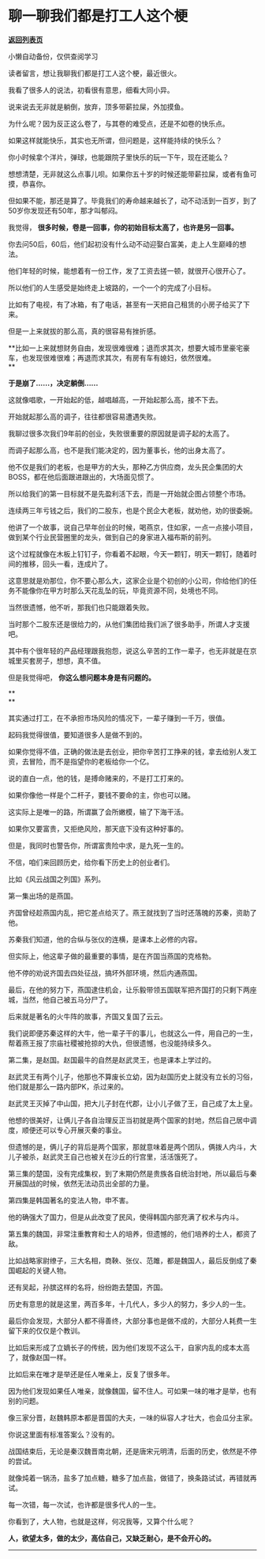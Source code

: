 # 聊一聊我们都是打工人这个梗

[**返回列表页**](/gzh/记忆承载3)

小懒自动备份，仅供查阅学习

读者留言，想让我聊我们都是打工人这个梗，最近很火。  

  

我看了很多人的说法，初看很有意思，细看大同小异。

  

说来说去无非就是躺倒，放弃，顶多带薪拉屎，外加摸鱼。

  

为什么呢？因为反正这么卷了，与其卷的难受点，还是不如卷的快乐点。  

  

如果这样就能快乐，其实也无所谓，但问题是，这样能持续的快乐么？  

  

你小时候拿个洋片，弹球，也能跟院子里快乐的玩一下午，现在还能么？  

  

想想清楚，无非就这么点事儿呗。如果你五十岁的时候还能带薪拉屎，或者有鱼可摸，恭喜你。  

  

但如果不能，那还是算了。毕竟我们的寿命越来越长了，动不动活到一百岁，到了50岁你发现还有50年，那才叫郁闷。

  

我觉得， **很多时候，卷是一回事，你的初始目标太高了，也许是另一回事。**

  

你去问50后，60后，他们起初没有什么动不动迎娶白富美，走上人生巅峰的想法。  

  

他们年轻的时候，能想着有一份工作，发了工资去搓一顿，就很开心很开心了。

  

所以他们的人生感受是始终走上坡路的，一个一个的完成了小目标。  

  

比如有了电视，有了冰箱，有了电话，甚至有一天把自己租赁的小房子给买了下来。  

  

但是一上来就拔的那么高，真的很容易有挫折感。  

  

 **比如一上来就想财务自由，发现很难很难；退而求其次，想要大城市里豪宅豪车，也发现很难很难；再退而求其次，有房有车有媳妇，依然很难。  
**

  

 **于是崩了......，决定躺倒......**

  

这就像唱歌，一开始起的低，越唱越高，一开始起那么高，接不下去。  

  

开始就起那么高的调子，往往都很容易遭遇失败。  

  

我聊过很多次我们9年前的创业，失败很重要的原因就是调子起的太高了。

  

而调子起那么高，也不是我们能决定的，因为董事长，他的出身太高了。

  

他不仅是我们的老板，也是甲方的大头，那种乙方供应商，龙头民企集团的大BOSS，都在他后面跟进跟出的，大场面见惯了。

  

所以给我们的第一目标就不是先盈利活下去，而是一开始就企图占领整个市场。

  

连续两三年亏钱之后，我们的二股东，也是个民企大老板，就劝他，劝的很委婉。  

  

他讲了一个故事，说自己早年创业的时候，喝燕京，住如家，一点一点接小项目，做到某个行业民营圈里的龙头，做到自己的身家进入福布斯的前列。

  

这个过程就像在木板上钉钉子，你看着不起眼，今天一颗钉，明天一颗钉，随着时间的推移，回头一看，连成片了。

  

这意思就是劝那位，你不要心那么大，这家企业是个初创的小公司，你给他们的任务不能像你在甲方时那么天花乱坠的玩，毕竟资源不同，处境也不同。  

  

当然很遗憾，他不听，那我们也只能跟着失败。  

  

当时那个二股东还是很给力的，从他们集团给我们派了很多助手，所谓人才支援吧。  

  

其中有个很年轻的产品经理跟我抱怨，说这么辛苦的工作一辈子，也无非就是在京城里买套房子，想想，真不值。

  

但是我觉得吧， **你这么想问题本身是有问题的。**

 **  
**

其实通过打工，在不承担市场风险的情况下，一辈子赚到一千万，很值。

  

起码我觉得很值，要知道很多人是做不到的。

  

如果你觉得不值，正确的做法是去创业，把你辛苦打工挣来的钱，拿去给别人发工资，去冒险，而不是指望你的老板给你一个亿。  

  

说的直白一点，他的钱，是搏命赌来的，不是打工打来的。  

  

如果你像他一样是个二杆子，要钱不要命的主，你也可以赌。

  

这实际上是唯一的路，所谓赢了会所嫩模，输了下海干活。  

  

如果你又要富贵，又拒绝风险，那天底下没有这种好事的。  

  

但是，我同时也警告你，所谓富贵险中求，是九死一生的。

  

不信，咱们来回顾历史，给你看下历史上的创业者们。

  

比如《风云战国之列国》系列。

  

第一集出场的是燕国。

  

齐国曾经趁燕国内乱，把它差点给灭了。燕王就找到了当时还落魄的苏秦，资助了他。

  

苏秦我们知道，他的合纵与张仪的连横，是课本上必修的内容。

  

但实际上，他这辈子做的最重要的事情，是在齐国当燕国的克格勃。

  

他不停的劝说齐国去四处征战，搞坏外部环境，然后内通燕国。

  

最后，在他的努力下，燕国逮住机会，让乐毅带领五国联军把齐国打的只剩下两座城，当然，他自己被五马分尸了。

  

后来就是著名的火牛阵的故事，齐国又复国了云云。

  

我们说即便苏秦这样的大牛，他一辈子干的事儿，也就这么一件，用自己的一生，帮着燕王报了宗庙社稷被抢掠的大仇，但很遗憾，也没能持续多久。

  

第二集，是赵国。赵国最牛的自然是赵武灵王，也是课本上学过的。  

  

赵武灵王有两个儿子，他那也不算废长立幼，因为赵国历史上就没有立长的习俗，他们就是那么一路内部PK，杀过来的。

  

赵武灵王灭掉了中山国，把大儿子封在代郡，让小儿子做了王，自己成了太上皇。

  

他想的很美好，让俩儿子各自治理反正当初就是两个国家的封地，然后自己居中调度，顺便还可以专心开展灭秦的事业。

  

但遗憾的是，俩儿子的背后是两个国家，那就意味着是两个团队，俩拨人内斗，大儿子被杀，赵武灵王自己也被关在沙丘的行宫里，活活饿死了。  

  

第三集的楚国，没有完成集权，到了末期仍然是贵族各自统治封地，所以最后与秦开展国战的时候，依然无法动员出全部的力量。

  

第四集是韩国著名的变法人物，申不害。

  

他的确强大了国力，但是从此改变了民风，使得韩国内部充满了权术与内斗。

  

第五集的魏国，非常注重教育和士人的培养，但遗憾的，他们培养的士人，都资了敌。

  

比如战略家尉缭子，三大名相，商鞅、张仪、范雎，都是魏国人，最后反倒成了秦国崛起的关键人物。

  

还有吴起，孙膑这样的名将，纷纷跑去楚国，齐国。

  

历史有意思的就是这里，两百多年，十几代人，多少人的努力，多少人的一生。

  

最后你会发现，大部分人都不得善终，大部分事也是做不成的，大部分人耗费一生留下来的仅仅是个教训。

  

比如后来形成了立嫡长子的传统，因为他们发现不这么干，自家内乱的成本太高了，就像赵国一样。

  

比如后来在唯才是举还是任人唯亲上，反复了很多年。

  

因为他们发现如果任人唯亲，就像魏国，留不住人。可如果一味的唯才是举，也有别的问题。

  

像三家分晋，赵魏韩原本都是晋国的大夫，一味的纵容人才壮大，也会瓜分主家。

  

你说这里面有标准答案么？没有的。

  

战国结束后，无论是秦汉魏晋南北朝，还是唐宋元明清，后面的历史，依然是不停的尝试。

  

就像炖着一锅汤，盐多了加点糖，糖多了加点盐，做错了，换条路试试，再错就再试。

  

每一次错，每一次试，也许都是很多代人的一生。

  

你看到了，大人物，也就是这样，何况我等，又算个什么呢？

  

 **人，欲望太多，做的太少，高估自己，又缺乏耐心，是不会开心的。**

 ****

